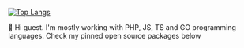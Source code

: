 [![Top Langs](https://github-readme-stats.vercel.app/api/top-langs/?username=SerhiiCho&hide=ASP&layout=compact)](https://github.com/anuraghazra/github-readme-stats)

👋 Hi guest. I'm mostly working with PHP, JS, TS and GO programming languages. Check my pinned open source packages below

